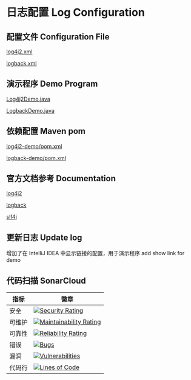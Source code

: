 # 日志配置 Log Configuration

## 配置文件 Configuration File

[log4j2.xml](log4j2-demo/src/main/resources/log4j2.xml)

[logback.xml](logback-demo/src/main/resources/logback.xml)


## 演示程序 Demo Program

[Log4j2Demo.java](log4j2-demo/src/main/java/io/github/linwancen/demo/log4j2/Log4j2Demo.java)

[LogbackDemo.java](logback-demo/src/main/java/io/github/linwancen/demo/logback/LogbackDemo.java)


## 依赖配置 Maven pom

[log4j2-demo/pom.xml](log4j2-demo/pom.xml)

[logback-demo/pom.xml](logback-demo/pom.xml)


## 官方文档参考 Documentation

[log4j2](http://logging.apache.org/log4j/2.x/manual/appenders.html)

[logback](http://logback.qos.ch/manual/appenders.html)

[slf4j](http://www.slf4j.org/faq.html#yet_another_facade)


## 更新日志 Update log

增加了在 IntelliJ IDEA 中显示链接的配置，用于演示程序
add show link for demo


## 代码扫描 SonarCloud

指标  | 徽章
---   | ---
安全  | [![Security Rating](https://sonarcloud.io/api/project_badges/measure?project=LinWanCen_log-demo-pom&metric=security_rating)](https://sonarcloud.io/dashboard?id=LinWanCen_log-demo-pom)
可维护| [![Maintainability Rating](https://sonarcloud.io/api/project_badges/measure?project=LinWanCen_log-demo-pom&metric=sqale_rating)](https://sonarcloud.io/dashboard?id=LinWanCen_log-demo-pom)
可靠性| [![Reliability Rating](https://sonarcloud.io/api/project_badges/measure?project=LinWanCen_log-demo-pom&metric=reliability_rating)](https://sonarcloud.io/dashboard?id=LinWanCen_log-demo-pom)
错误  | [![Bugs](https://sonarcloud.io/api/project_badges/measure?project=LinWanCen_log-demo-pom&metric=bugs)](https://sonarcloud.io/dashboard?id=LinWanCen_log-demo-pom)
漏洞  | [![Vulnerabilities](https://sonarcloud.io/api/project_badges/measure?project=LinWanCen_log-demo-pom&metric=vulnerabilities)](https://sonarcloud.io/dashboard?id=LinWanCen_log-demo-pom)
代码行| [![Lines of Code](https://sonarcloud.io/api/project_badges/measure?project=LinWanCen_log-demo-pom&metric=ncloc)](https://sonarcloud.io/dashboard?id=LinWanCen_log-demo-pom)
